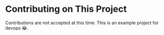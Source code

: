 # Contributing on This Project
Contributions are not accepted at this time. This is an example project for devops 😂.